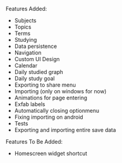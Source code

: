 Features Added:

- Subjects
- Topics
- Terms
- Studying
- Data persistence
- Navigation
- Custom UI Design
- Calendar
- Daily studied graph
- Daily study goal
- Exporting to share menu
- Importing (only on windows for now)
- Animations for page entering
- Exfab labels
- Automatically closing optionmenu
- Fixing importing on android
- Tests
- Exporting and importing entire save data

Features To Be Added:

- Homescreen widget shortcut
